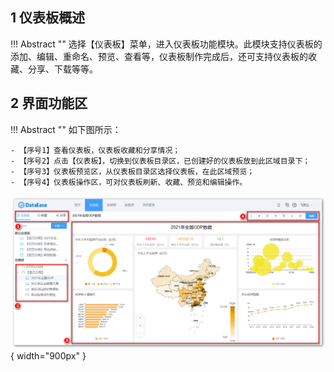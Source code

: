 ## 1 仪表板概述

!!! Abstract ""
	选择【仪表板】菜单，进入仪表板功能模块。此模块支持仪表板的添加、编辑、重命名、预览、查看等，仪表板制作完成后，还可支持仪表板的收藏、分享、下载等等。

## 2 界面功能区

!!! Abstract ""
	如下图所示：

	- 【序号1】查看仪表板，仪表板收藏和分享情况；
	- 【序号2】点击【仪表板】，切换到仪表板目录区，已创建好的仪表板放到此区域目录下；
	- 【序号3】仪表板预览区，从仪表板目录区选择仪表板，在此区域预览；
	- 【序号4】仪表板操作区，可对仪表板刷新、收藏、预览和编辑操作。

![界面功能区](../img/dashboard_generation/界面功能区.png){ width="900px" }
